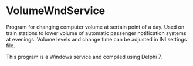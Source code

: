 # VolumeWndService

Program for changing computer volume at sertain point of a day. Used on train stations to lower volume of automatic passenger notification systems at evenings. Volume levels and change time can be adjusted in INI settings file.

This program is a Windows service and compiled using Delphi 7.